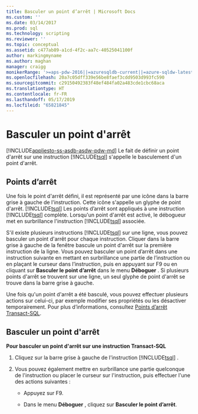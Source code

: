 ```yaml
---
title: Basculer un point d’arrêt | Microsoft Docs
ms.custom: ''
ms.date: 03/14/2017
ms.prod: sql
ms.technology: scripting
ms.reviewer: ''
ms.topic: conceptual
ms.assetid: c477ab89-a1cd-4f2c-aa7c-40525041100f
author: markingmyname
ms.author: maghan
manager: craigg
monikerRange: '>=aps-pdw-2016||=azuresqldb-current||=azure-sqldw-latest||>=sql-server-2016||=sqlallproducts-allversions||>=sql-server-linux-2017||=azuresqldb-mi-current'
ms.openlocfilehash: 20a7c05dff339e56be8faef3cdd9503d993fc590
ms.sourcegitcommit: c29150492383f48ef484fa02a483cde1cbc68aca
ms.translationtype: HT
ms.contentlocale: fr-FR
ms.lasthandoff: 05/17/2019
ms.locfileid: "65821845"
---
```

# <a name="toggle-a-breakpoint"></a>Basculer un point d'arrêt
[!INCLUDE[appliesto-ss-asdb-asdw-pdw-md](../../includes/appliesto-ss-asdb-asdw-pdw-md.md)]
  Le fait de définir un point d'arrêt sur une instruction [!INCLUDE[tsql](../../includes/tsql-md.md)] s'appelle le basculement d'un point d'arrêt.  
  
## <a name="breakpoints"></a>Points d’arrêt  
 Une fois le point d'arrêt défini, il est représenté par une icône dans la barre grise à gauche de l'instruction. Cette icône s'appelle un glyphe de point d'arrêt. [!INCLUDE[tsql](../../includes/tsql-md.md)] Les points d’arrêt sont appliqués à une instruction [!INCLUDE[tsql](../../includes/tsql-md.md)] complète. Lorsqu'un point d'arrêt est activé, le débogueur met en surbrillance l'instruction [!INCLUDE[tsql](../../includes/tsql-md.md)] associée.  
  
 S'il existe plusieurs instructions [!INCLUDE[tsql](../../includes/tsql-md.md)] sur une ligne, vous pouvez basculer un point d'arrêt pour chaque instruction. Cliquer dans la barre grise à gauche de la fenêtre bascule un point d'arrêt sur la première instruction de la ligne. Vous pouvez basculer un point d’arrêt dans une instruction suivante en mettant en surbrillance une partie de l’instruction ou en plaçant le curseur dans l’instruction, puis en appuyant sur F9 ou en cliquant sur **Basculer le point d’arrêt** dans le menu **Déboguer** . Si plusieurs points d'arrêt se trouvent sur une ligne, un seul glyphe de point d'arrêt se trouve dans la barre grise à gauche.  
  
 Une fois qu'un point d'arrêt a été basculé, vous pouvez effectuer plusieurs actions sur celui-ci, par exemple modifier ses propriétés ou les désactiver temporairement. Pour plus d’informations, consultez [Points d’arrêt Transact-SQL](../../relational-databases/scripting/transact-sql-breakpoints.md).  
  
## <a name="toggle-a-breakpoint"></a>Basculer un point d'arrêt  
 **Pour basculer un point d'arrêt sur une instruction Transact-SQL**  
  
1.  Cliquez sur la barre grise à gauche de l'instruction [!INCLUDE[tsql](../../includes/tsql-md.md)] .  
  
2.  Vous pouvez également mettre en surbrillance une partie quelconque de l'instruction ou placer le curseur sur l'instruction, puis effectuer l'une des actions suivantes :  
  
    -   Appuyez sur F9.  
  
    -   Dans le menu **Déboguer** , cliquez sur **Basculer le point d’arrêt**.  
  
  
